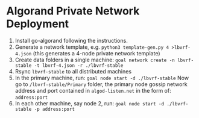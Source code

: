 # Algorand Private Network Deployment

1. Install go-algorand following the instructions.
2. Generate a network template, e.g.
   `python3 template-gen.py 4 >lbvrf-4.json` (this generates a 4-node private network template)
3. Create data folders in a single machine:
   `goal network create -n lbvrf-stable -t lbvrf-4.json -r ./lbvrf-stable`
4. Rsync `lbvrf-stable` to all distributed machines
5. In the primary machine, run:
   `goal node start -d ./lbvrf-stable`
   Now go to `/lbvrf-stable/Primary` folder, the primary node gossip network address and port contained in `algod-listen.net` in the form of:
   `address:port`
6. In each other machine, say node 2, run:
   `goal node start -d ./lbvrf-stable -p address:port`
 
